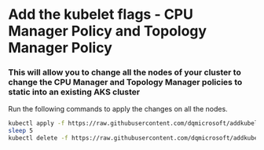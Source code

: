 # Add the kubelet flags - CPU Manager Policy and Topology Manager Policy

### This will allow you to change all the nodes of your cluster to change the CPU Manager and Topology Manager policies to static into an existing AKS cluster

Run the following commands to apply the changes on all the nodes.

```sh
kubectl apply -f https://raw.githubusercontent.com/dqmicrosoft/addkubeletflags/main/addkubeletflags.yaml
sleep 5
kubectl delete -f https://raw.githubusercontent.com/dqmicrosoft/addkubeletflags/main/addkubeletflags.yaml
```
